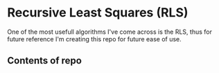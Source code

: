 # Recursive Least Squares (RLS)

One of the most usefull algorithms I've come across is the RLS, thus for future reference I'm 
creating this repo for future ease of use.

## Contents of repo 



